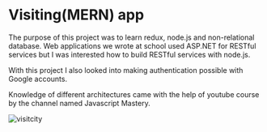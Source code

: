 ﻿# Visiting(MERN) app
The purpose of this project was to learn redux, node.js and non-relational database.
Web applications we wrote at school used ASP.NET for RESTful services
but I was interested how to build RESTful services with node.js.

With this project I also looked into making authentication possible with Google accounts.

Knowledge of different architectures came with the help of youtube course by the channel named Javascript Mastery.

![visitcity](https://user-images.githubusercontent.com/89038153/132133847-b73fc9d5-bf84-4008-b8d8-00f819eca134.JPG)
